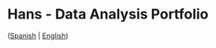 # Hans - Data Analysis Portfolio 
([Spanish](https://github.com/HansAllTech/Hans_Data_Analysis_Portfolio/blob/main/Proyectos.md#tabla-de-contenido-es--en) | [English](https://github.com/HansAllTech/Hans_Data_Analysis_Portfolio/blob/main/Projects.md#table-of-content-es--en))                                                      
                                                                                                                                                                         
                                                                                       
                                                                                                           
                                                                                          
                                                                    
                                                   
                                                                            
                            
               
      
     
       
  
